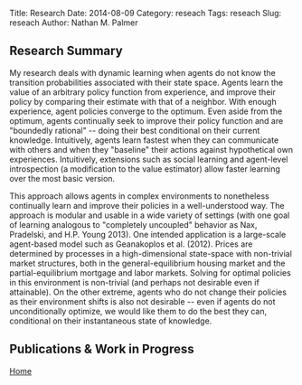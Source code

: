 Title: Research 
Date: 2014-08-09
Category: reseach
Tags: reseach
Slug: reseach
Author: Nathan M. Palmer

Research Summary 
----------------
My research deals with dynamic learning when agents do not know the transition probabilities associated with their state space. Agents learn the value of an arbitrary policy function from experience, and improve their policy by comparing their estimate with that of a neighbor. With enough experience, agent policies converge to the optimum. Even aside from the optimum, agents continually seek to improve their policy function and are "boundedly rational" -- doing their best conditional on their current knowledge. Intuitively, agents learn fastest when they can communicate with others and when they "baseline" their actions against hypothetical own experiences.
Intuitively, extensions such as social learning and agent-level introspection (a modification to the value estimator) allow faster learning over the most basic version. 

This approach allows agents in complex environments to nonetheless continually learn and improve their policies in a well-understood way. The approach is modular and usable in a wide variety of settings (with one goal of learning analogous to "completely uncoupled" behavior as Nax, Pradelski, and H.P. Young 2013). One intended application is a large-scale agent-based model such as Geanakoplos et al. (2012). Prices are determined by processes in a high-dimensional state-space with non-trivial market structures, both in the general-equilibrium housing market and the partial-equilibrium mortgage and labor markets. Solving for optimal policies in this environment is non-trivial (and perhaps not desirable even if attainable). On the other extreme, agents who do not change their policies as their environment shifts is also not desirable -- even if agents do not unconditionally optimize, we would like them to do the best they can, conditional on their instantaneous state of knowledge. 

Publications & Work in Progress
-------------------------------


[Home](http://npalmer.github.io/)

